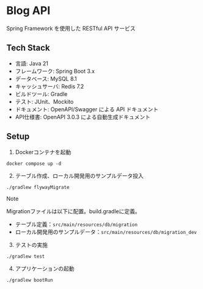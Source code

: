 # Blog API
Spring Framework を使用した RESTful API サービス

## Tech Stack
- 言語: Java 21
- フレームワーク: Spring Boot 3.x
- データベース: MySQL 8.1
- キャッシュサーバ: Redis 7.2
- ビルドツール: Gradle
- テスト: JUnit、Mockito
- ドキュメント: OpenAPI/Swagger による API ドキュメント
- API仕様書: OpenAPI 3.0.3 による自動生成ドキュメント

## Setup
1. Dockerコンテナを起動
```shell
docker compose up -d
```

2. テーブル作成、ローカル開発用のサンプルデータ投入
```shell
./gradlew flywayMigrate
```
> [!NOTE]
> Migrationファイルは以下に配置。build.gradleに定義。
> - テーブル定義：`src/main/resources/db/migration`
> - ローカル開発用のサンプルデータ：`src/main/resources/db/migration_dev`

3. テストの実施
```shell
./gradlew test
```

4. アプリケーションの起動
```shell
./gradlew bootRun 
```

